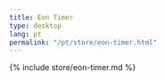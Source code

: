 ```yaml
---
title: Eon Timer
type: desktop
lang: pt
permalink: "/pt/store/eon-timer.html"
---
```


{% include store/eon-timer.md %}
  
